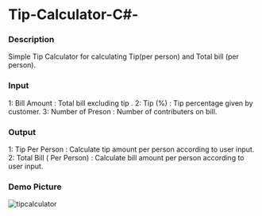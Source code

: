 # Tip-Calculator-C#-

### Description 

Simple Tip Calculator for calculating Tip(per person) and Total bill (per person).

### Input 
1: Bill Amount : Total bill excluding tip .
2: Tip (%) : Tip percentage given by customer.
3: Number of Preson : Number of contributers on bill.

### Output

1: Tip Per Person : Calculate tip amount per person according to user input.
2: Total Bill ( Per Person) : Calculate bill amount per person according to user input.

### Demo Picture

![tipcalculator](https://user-images.githubusercontent.com/66250589/122717222-edaf3580-d288-11eb-9a12-cccf77b414dd.JPG)




